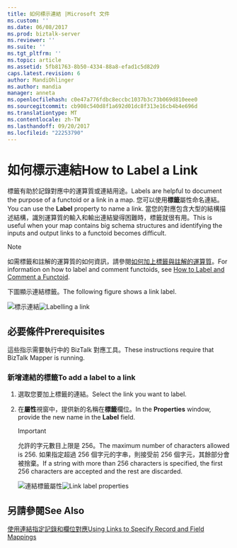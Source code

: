 ```yaml
---
title: 如何標示連結 |Microsoft 文件
ms.custom: ''
ms.date: 06/08/2017
ms.prod: biztalk-server
ms.reviewer: ''
ms.suite: ''
ms.tgt_pltfrm: ''
ms.topic: article
ms.assetid: 5fb81763-8b50-4334-88a8-efad1c5d82d9
caps.latest.revision: 6
author: MandiOhlinger
ms.author: mandia
manager: anneta
ms.openlocfilehash: c0e47a776fdbc8eccbc1037b3c73b069d810eee0
ms.sourcegitcommit: cb908c540d8f1a692d01dc8f313e16cb4b4e696d
ms.translationtype: MT
ms.contentlocale: zh-TW
ms.lasthandoff: 09/20/2017
ms.locfileid: "22253790"
---
```

# <a name="how-to-label-a-link"></a><span data-ttu-id="23ed1-102">如何標示連結</span><span class="sxs-lookup"><span data-stu-id="23ed1-102">How to Label a Link</span></span>
<span data-ttu-id="23ed1-103">標籤有助於記錄對應中的運算質或連結用途。</span><span class="sxs-lookup"><span data-stu-id="23ed1-103">Labels are helpful to document the purpose of a functoid or a link in a map.</span></span> <span data-ttu-id="23ed1-104">您可以使用**標籤**屬性命名連結。</span><span class="sxs-lookup"><span data-stu-id="23ed1-104">You can use the **Label** property to name a link.</span></span> <span data-ttu-id="23ed1-105">當您的對應包含大型的結構描述結構，識別運算質的輸入和輸出連結變得困難時，標籤就很有用。</span><span class="sxs-lookup"><span data-stu-id="23ed1-105">This is useful when your map contains big schema structures and identifying the inputs and output links to a functoid becomes difficult.</span></span>  
  
> [!NOTE]
>  <span data-ttu-id="23ed1-106">如需標籤和註解的運算質的如何資訊，請參閱[如何加上標籤與註解的運算質](../core/how-to-label-and-comment-a-functoid.md)。</span><span class="sxs-lookup"><span data-stu-id="23ed1-106">For information on how to label and comment functoids, see [How to Label and Comment a Functoid](../core/how-to-label-and-comment-a-functoid.md).</span></span>  
  
 <span data-ttu-id="23ed1-107">下圖顯示連結標籤。</span><span class="sxs-lookup"><span data-stu-id="23ed1-107">The following figure shows a link label.</span></span>  
  
 <span data-ttu-id="23ed1-108">![標示連結](../core/media/new-labelling-link.gif "New_Labelling_link")</span><span class="sxs-lookup"><span data-stu-id="23ed1-108">![Labelling a link](../core/media/new-labelling-link.gif "New_Labelling_link")</span></span>  
  
## <a name="prerequisites"></a><span data-ttu-id="23ed1-109">必要條件</span><span class="sxs-lookup"><span data-stu-id="23ed1-109">Prerequisites</span></span>  
 <span data-ttu-id="23ed1-110">這些指示需要執行中的 BizTalk 對應工具。</span><span class="sxs-lookup"><span data-stu-id="23ed1-110">These instructions require that BizTalk Mapper is running.</span></span>  
  
### <a name="to-add-a-label-to-a-link"></a><span data-ttu-id="23ed1-111">新增連結的標籤</span><span class="sxs-lookup"><span data-stu-id="23ed1-111">To add a label to a link</span></span>  
  
1.  <span data-ttu-id="23ed1-112">選取您要加上標籤的連結。</span><span class="sxs-lookup"><span data-stu-id="23ed1-112">Select the link you want to label.</span></span>  
  
2.  <span data-ttu-id="23ed1-113">在**屬性**視窗中，提供新的名稱在**標籤**欄位。</span><span class="sxs-lookup"><span data-stu-id="23ed1-113">In the **Properties** window, provide the new name in the **Label** field.</span></span>  
  
    > [!IMPORTANT]
    >  <span data-ttu-id="23ed1-114">允許的字元數目上限是 256。</span><span class="sxs-lookup"><span data-stu-id="23ed1-114">The maximum number of characters allowed is 256.</span></span> <span data-ttu-id="23ed1-115">如果指定超過 256 個字元的字串，則接受前 256 個字元，其餘部分會被捨棄。</span><span class="sxs-lookup"><span data-stu-id="23ed1-115">If a string with more than 256 characters is specified, the first 256 characters are accepted and the rest are discarded.</span></span>  
  
     <span data-ttu-id="23ed1-116">![連結標籤屬性](../core/media/new-to-label-link.gif "New_To_Label_Link")</span><span class="sxs-lookup"><span data-stu-id="23ed1-116">![Link label properties](../core/media/new-to-label-link.gif "New_To_Label_Link")</span></span>  
  
## <a name="see-also"></a><span data-ttu-id="23ed1-117">另請參閱</span><span class="sxs-lookup"><span data-stu-id="23ed1-117">See Also</span></span>  
 [<span data-ttu-id="23ed1-118">使用連結指定記錄和欄位對應</span><span class="sxs-lookup"><span data-stu-id="23ed1-118">Using Links to Specify Record and Field Mappings</span></span>](../core/using-links-to-specify-record-and-field-mappings.md)